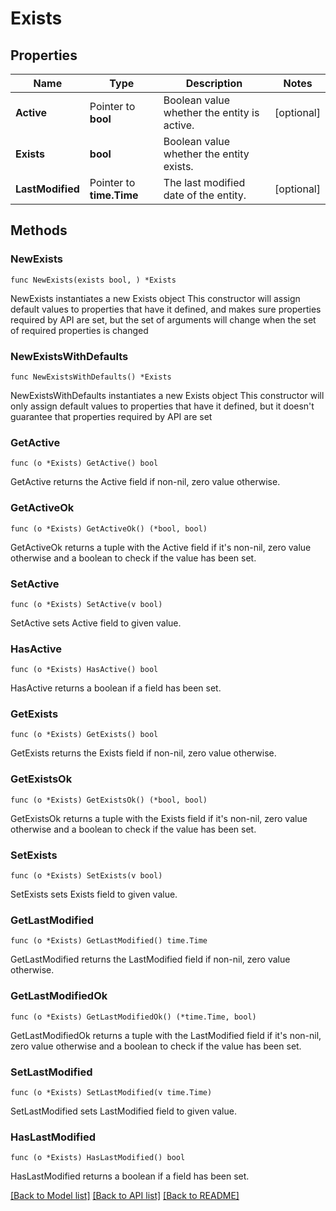# Exists

## Properties

Name | Type | Description | Notes
------------ | ------------- | ------------- | -------------
**Active** | Pointer to **bool** | Boolean value whether the entity is active. | [optional] 
**Exists** | **bool** | Boolean value whether the entity exists. | 
**LastModified** | Pointer to **time.Time** | The last modified date of the entity. | [optional] 

## Methods

### NewExists

`func NewExists(exists bool, ) *Exists`

NewExists instantiates a new Exists object
This constructor will assign default values to properties that have it defined,
and makes sure properties required by API are set, but the set of arguments
will change when the set of required properties is changed

### NewExistsWithDefaults

`func NewExistsWithDefaults() *Exists`

NewExistsWithDefaults instantiates a new Exists object
This constructor will only assign default values to properties that have it defined,
but it doesn't guarantee that properties required by API are set

### GetActive

`func (o *Exists) GetActive() bool`

GetActive returns the Active field if non-nil, zero value otherwise.

### GetActiveOk

`func (o *Exists) GetActiveOk() (*bool, bool)`

GetActiveOk returns a tuple with the Active field if it's non-nil, zero value otherwise
and a boolean to check if the value has been set.

### SetActive

`func (o *Exists) SetActive(v bool)`

SetActive sets Active field to given value.

### HasActive

`func (o *Exists) HasActive() bool`

HasActive returns a boolean if a field has been set.

### GetExists

`func (o *Exists) GetExists() bool`

GetExists returns the Exists field if non-nil, zero value otherwise.

### GetExistsOk

`func (o *Exists) GetExistsOk() (*bool, bool)`

GetExistsOk returns a tuple with the Exists field if it's non-nil, zero value otherwise
and a boolean to check if the value has been set.

### SetExists

`func (o *Exists) SetExists(v bool)`

SetExists sets Exists field to given value.


### GetLastModified

`func (o *Exists) GetLastModified() time.Time`

GetLastModified returns the LastModified field if non-nil, zero value otherwise.

### GetLastModifiedOk

`func (o *Exists) GetLastModifiedOk() (*time.Time, bool)`

GetLastModifiedOk returns a tuple with the LastModified field if it's non-nil, zero value otherwise
and a boolean to check if the value has been set.

### SetLastModified

`func (o *Exists) SetLastModified(v time.Time)`

SetLastModified sets LastModified field to given value.

### HasLastModified

`func (o *Exists) HasLastModified() bool`

HasLastModified returns a boolean if a field has been set.


[[Back to Model list]](../README.md#documentation-for-models) [[Back to API list]](../README.md#documentation-for-api-endpoints) [[Back to README]](../README.md)


